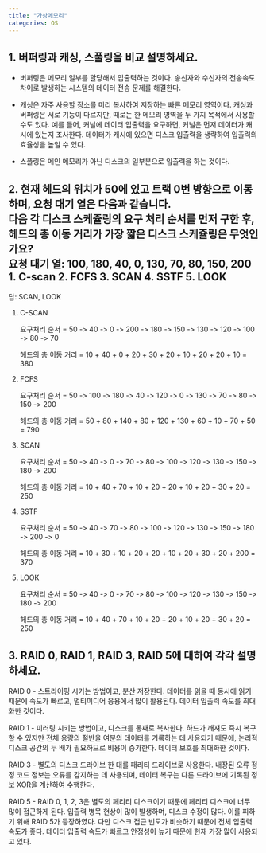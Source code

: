 ```yaml
---
title: "가상메모리"
categories: OS
---
```

## **1. 버퍼링과 캐싱, 스풀링을 비교 설명하세요.**

- 버퍼링은 메모리 일부를 할당해서 입출력하는 것이다. 송신자와 수신자의 전송속도 차이로 발생하는 시스템의 데이터 전송 문제를 해결한다.

- 캐싱은 자주 사용할 장소를 미리 복사하여 저장하는 빠른 메모리 영역이다. 캐싱과 버퍼링은 서로 기능이 다르지만, 때로는 한 메모리 영역을 두 가지 목적에서 사용할 수도 있다. 예를 들어, 커널에 데이터 입출력을 요구하면, 커널은 먼저 데이터가 캐시에 있는지 조사한다. 데이터가 캐시에 있으면 디스크 입출력을 생략하여 입출력의 효율성을 높일 수 있다.

- 스풀링은 메인 메모리가 아닌 디스크의 일부분으로 입출력을 하는 것이다.

## **2. 현재 헤드의 위치가 50에 있고 트랙 0번 방향으로 이동하며, 요청 대기 열은 다음과 같습니다.<br/>다음 각 디스크 스케쥴링의 요구 처리 순서를 먼저 구한 후, 헤드의 총 이동 거리가 가장 짧은 디스크 스케쥴링은 무엇인가요?<br/>요청 대기 열: 100, 180, 40, 0, 130, 70, 80, 150, 200<br/>1. C-scan 2. FCFS 3. SCAN 4. SSTF 5. LOOK**

답: SCAN, LOOK

1. C-SCAN

    요구처리 순서 = 50 -> 40 -> 0 -> 200 -> 180 -> 150 -> 130 -> 120 -> 100 -> 80 -> 70

    헤드의 총 이동 거리 = 10 + 40 + 0 + 20 + 30 + 20 + 10 + 20 + 20 + 10 = 380

2. FCFS

    요구처리 순서 = 50 -> 100 -> 180 -> 40 -> 120 -> 0 -> 130 -> 70 -> 80 -> 150 -> 200

    헤드의 총 이동 거리 = 50 + 80 + 140 + 80 + 120 + 130 + 60 + 10 + 70 + 50 = 790

3. SCAN

    요구처리 순서 = 50 -> 40 -> 0 -> 70 -> 80 -> 100 -> 120 -> 130 -> 150 -> 180 -> 200

    헤드의 총 이동 거리 = 10 + 40 + 70 + 10 + 20 + 20 + 10 + 20 + 30 + 20 = 250

4. SSTF

    요구처리 순서 = 50 -> 40 -> 70 -> 80 -> 100 -> 120 -> 130 -> 150 -> 180 -> 200 -> 0

    헤드의 총 이동 거리 = 10 + 30 + 10 + 20 + 20 + 10 + 20 + 30 + 20 + 200 = 370

5. LOOK

    요구처리 순서 = 50 -> 40 -> 0 -> 70 -> 80 -> 100 -> 120 -> 130 -> 150 -> 180 -> 200

    헤드의 총 이동 거리 = 10 + 40 + 70 + 10 + 20 + 20 + 10 + 20 + 30 + 20 = 250

## **3. RAID 0, RAID 1, RAID 3, RAID 5에 대하여 각각 설명하세요.**

RAID 0 - 스트라이핑 시키는 방법이고, 분산 저장한다. 데이터를 읽을 때 동시에 읽기 때문에 속도가 빠르고, 멀티미디어 응용에서 많이 활용된다. 데이터 입출력 속도를 최대화한 것이다.

RAID 1 - 미러링 시키는 방법이고, 디스크를 통째로 복사한다. 하드가 깨져도 즉시 복구할 수 있지만 전체 용량의 절반을 여분의 데이터를 기록하는 데 사용되기 때문에, 논리적 디스크 공간의 두 배가 필요하므로 비용이 증가한다. 데이터 보호를 최대화한 것이다.

RAID 3 - 별도의 디스크 드라이브 한 대를 패리티 드라이브로 사용한다. 내장된 오류 정정 코드 정보는 오류를 감지하는 데 사용되며, 데이터 복구는 다른 드라이브에 기록된 정보 XOR을 계산하여 수행한다.

RAID 5 - RAID 0, 1, 2, 3은 별도의 페리티 디스크이기 때문에 페리티 디스크에 너무 많이 접근하게 된다. 입출력 병목 현상이 많이 발생하며, 디스크 수정이 많다. 이를 피하기 위해 RAID 5가 등장하였다. 다만 디스크 접근 빈도가 비슷하기 때문에 전체 입출력 속도가 좋다. 데이터 입출력 속도가 빠르고 안정성이 높기 때문에 현재 가장 많이 사용되고 있다.

